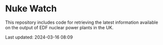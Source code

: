 # Nuke Watch

This repository includes code for retrieving the latest information available on the output of EDF nuclear power plants in the UK.

Last updated: 2024-03-16 08:09